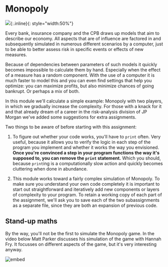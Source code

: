 # Monopoly

![](MonopolyBordInternationaal.jpg){:.inline}{: style="width:50%"}

Every bank, insurance company and the CPB draws up models that aim to describe our economy. All aspects that are of influence are factored in and subsequently simulated in numerous different scenarios by a computer, just to be able to better assess risk in specific events or effects of new measures.

Because of dependencies between parameters of such models it quickly becomes impossible to calculate them by hand. Especially when the effect of a measure has a random component. With the use of a computer it is much faster to model this and you can even find settings that help you optimize: you can maximize profits, but also minimize chances of going bankrupt. Or perhaps a mix of both.

In this module we'll calculate a simple example: Monopoly with two players, in which we gradually increase the complexity. For those with a knack for it and that already dream of a career in the risk-analysis division of JP Morgan we've added some suggestions for extra assignments.

Two things to be aware of before starting with this assignment:

1. To figure out whether your code works, you'll have to `print` often. Very useful, because it allows you to verify the logic in each step of the program you implement and whether it works the way you envisioned. **Once you're convinced a step in your program functions the way it's supposed to, you can remove the `print` statement.** Which you should, because `print`ing is a computationally slow action and quickly becomes cluttering when done in abundance.

2. This module works toward a fairly complex simulation of Monopoly. To make sure you understand your own code completely it is important to start out straightforward and iteratively add new components or layers of complexity to your program. To retain a working copy of each part of the assignment, we'll ask you to save each of the two subassignments as a separate file, since they are both an expansion of previous code.

## Stand-up maths

By the way, you'll not be the first to simulate the Monopoly game. In the video below Matt Parker discusses his simulation of the game with Hannah Fry. It focusses on different aspects of the game, but it's very interesting anyway.

![embed](https://www.youtube.com/embed/ubQXz5RBBtU)
